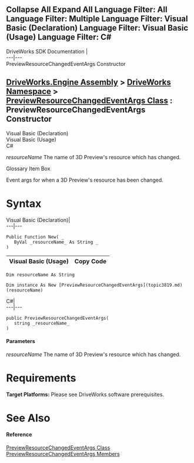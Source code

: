 Collapse All Expand All Language Filter: All  Language Filter: Multiple  Language Filter: Visual Basic (Declaration) Language Filter: Visual Basic (Usage) Language Filter: C#  
---  
DriveWorks SDK Documentation  |   
---|---  
PreviewResourceChangedEventArgs Constructor   
  
[DriveWorks.Engine Assembly](topic2156.md) > [DriveWorks Namespace](topic2159.md) > [PreviewResourceChangedEventArgs Class](topic3819.md) : PreviewResourceChangedEventArgs Constructor  
---  
  
Visual Basic (Declaration)    
Visual Basic (Usage)    
C# 

_resourceName_
    The name of 3D Preview's resource which has changed.

Glossary Item Box

Event args for when a 3D Preview's resource has been changed. 

# Syntax

Visual Basic (Declaration)|   
---|---  
      
    
    Public Function New( _
       ByVal _resourceName_ As String _
    )  
  
Visual Basic (Usage)| Copy Code  
---|---  
      
    
    Dim resourceName As String
     
    Dim instance As New [PreviewResourceChangedEventArgs](topic3819.md)(resourceName)  
  
C#|   
---|---  
      
    
    public PreviewResourceChangedEventArgs( 
       string _resourceName_
    )  
  
#### Parameters

 _resourceName_
    The name of 3D Preview's resource which has changed.

# Requirements

**Target Platforms:** Please see DriveWorks software prerequisites.

# See Also

#### Reference

[PreviewResourceChangedEventArgs Class](topic3819.md)   
[PreviewResourceChangedEventArgs Members](topic3820.md)


